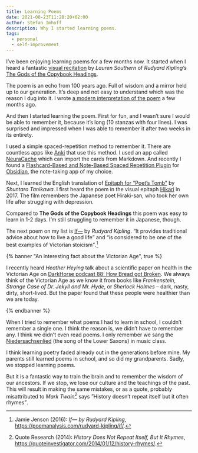 ```yaml
---
title: Learning Poems
date: 2021-08-23T11:28:20+02:00
author: Stefan Imhoff
description: Why I started learning poems.
tags:
  - personal
  - self-improvement
---
```


I’ve been enjoying learning poems for a few months now. It started when I heard a fantastic [visual recitation](https://youtu.be/37ARLInjLVE) by _Lauren Southern_ of _Rudyard Kipling’s_ [The Gods of the Copybook Headings](http://www.kiplingsociety.co.uk/poems_copybook.htm).

The poem is an echo from 100 years ago. Full of wisdom and a mirror held up to our generation. It’s deep and not easy to understand which was the reason I dug into it. I wrote [a modern interpretation of the poem](/interpretation-the-gods-of-the-copybook-headings/) a few months ago.

And then I started learning the poem. First for fun, and I wasn’t sure I would be able to remember it, because it’s long (10 stanzas with four lines). I was surprised and impressed when I was able to remember it after two weeks in its entirety.

I used a simple spaced-repetition method to remember it. There are countless apps like [Anki](https://apps.ankiweb.net/) that use this method. I used an app called [NeuraCache](https://neuracache.com/) which can import the cards from Markdown. And recently I found a [Flashcard-Based and Note-Based Spaced Repetition Plugin](https://github.com/st3v3nmw/obsidian-spaced-repetition) for [Obsidian](https://obsidian.md/), the note-taking app of my choice.

Next, I learned the English translation of [Epitaph for “Poet’s Tomb”](https://www.poetryinternational.org/pi/poem/23081/auto/0/0/Shuntaro-Tanikawa/EPITAPH-FOR-POETS-TOMB/en/tile) by _Shuntaro Tanikawa_. I first heard the poem in the visual epitaph [Hikari](https://youtu.be/__xVbrDvunY) in 2017. The film remembers the Japanese poet Hiraki-san, who took her own life after struggling with depression.

Compared to **The Gods of the Copybook Headings** this poem was easy to learn in 1-2 days. I’m still struggling to remember it in Japanese, though.

The next poem on my list is [If—](https://www.poetryfoundation.org/poems/46473/if---) by _Rudyard Kipling_. <q>It provides traditional advice about how to live a good life</q> and <q>is considered to be one of the best examples of Victorian stoicism</q>.[^jenson2016ib]

{% banner "An interesting fact about the Victorian Age", true %}

I recently heard _Heather Heying_ talk about a scientific paper on health in the Victorian Age on [DarkHorse podcast 88: How Bread got Broken](https://youtu.be/KSWu6DUFFt4?t=3108). We always think of the Victorian Age as we know it from books like _Frankenstein_, _Strange Case of Dr. Jekyll and Mr. Hyde_, or _Sherlock Holmes_ – dark, nasty, dirty, short-lived. But the paper found that these people were healthier than we are today.

{% endbanner %}

When I tried to remember what poems I had to learn in school, I couldn’t remember a single one. I think the reason is, we didn’t have to remember any. I think we didn’t even read poems. I only remember we sang the [Niedersachsenlied](https://de.wikipedia.org/wiki/Niedersachsenlied) (the song of the Lower Saxons) in music class.

I think learning poetry faded already out in the generations before mine. My parents still learned poems in school, and so did my grandparents. Sadly, we stopped learning poems.

But it is a fantastic way to train the brain and to remember the wisdom of our ancestors. If we stop, we lose our culture and the teachings of the past. This will result in making the same mistakes, or as a quote, probably misattributed to _Mark Twain_[^research2014ej] says <q>History doesn’t repeat itself but it often rhymes</q>.

[^jenson2016ib]: Jamie Jenson (2016): _If— by Rudyard Kipling_, <https://poemanalysis.com/rudyard-kipling/if/>.
[^research2014ej]: Quote Research (2014): _History Does Not Repeat Itself, But It Rhymes_, <https://quoteinvestigator.com/2014/01/12/history-rhymes/>.
